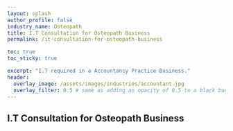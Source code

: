 ```yaml
---
layout: splash 
author_profile: false 
industry_name: Osteopath
title: I.T Consultation for Osteopath Business
permalink: /it-consultation-for-osteopath-business

toc: true
toc_sticky: true

excerpt: "I.T required in a Accountancy Practice Business."
header:
  overlay_image: /assets/images/industries/accountant.jpg
  overlay_filter: 0.5 # same as adding an opacity of 0.5 to a black background
---
```


## I.T Consultation for Osteopath Business